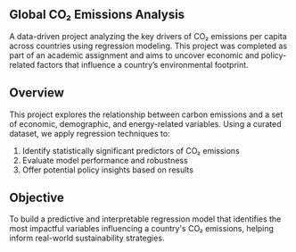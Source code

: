 ## Global CO₂ Emissions Analysis
A data-driven project analyzing the key drivers of CO₂ emissions per capita across countries using regression modeling. This project was completed as part of an academic assignment and aims to uncover economic and policy-related factors that influence a country’s environmental footprint.

## Overview
This project explores the relationship between carbon emissions and a set of economic, demographic, and energy-related variables. Using a curated dataset, we apply regression techniques to:
1) Identify statistically significant predictors of CO₂ emissions
2) Evaluate model performance and robustness
3) Offer potential policy insights based on results

## Objective 
To build a predictive and interpretable regression model that identifies the most impactful variables influencing a country's CO₂ emissions, helping inform real-world sustainability strategies.



